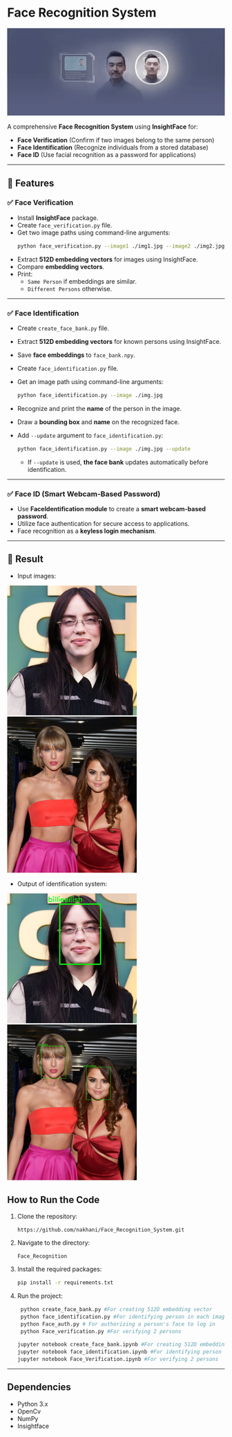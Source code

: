 # **Face Recognition System**

<img src= "image.gif">

A comprehensive **Face Recognition System** using **InsightFace** for:
- **Face Verification** (Confirm if two images belong to the same person)
- **Face Identification** (Recognize individuals from a stored database)
- **Face ID** (Use facial recognition as a password for applications)
---
## 🚀 Features

### ✅ **Face Verification**
- Install **InsightFace** package.
- Create `face_verification.py` file.
- Get two image paths using command-line arguments:
  ```sh
  python face_verification.py --image1 ./img1.jpg --image2 ./img2.jpg
  ```
- Extract **512D embedding vectors** for images using InsightFace.
- Compare **embedding vectors**.
- Print:
   - `Same Person` if embeddings are similar.
   - `Different Persons` otherwise.

---

### ✅ **Face Identification**
- Create `create_face_bank.py` file.
- Extract **512D embedding vectors** for known persons using InsightFace.
- Save **face embeddings** to `face_bank.npy`.
- Create `face_identification.py` file.
- Get an image path using command-line arguments:

  ```bash
  python face_identification.py --image ./img.jpg
  ```
- Recognize and print the **name** of the person in the image.
- Draw a **bounding box** and **name** on the recognized face.
- Add `--update` argument to `face_identification.py`:

  ```bash
  python face_identification.py --image ./img.jpg --update
  ```
  - If `--update` is used, **the face bank** updates automatically before identification.

---

### ✅ **Face ID (Smart Webcam-Based Password)**
- Use **FaceIdentification module** to create a **smart webcam-based password**.
- Utilize face authentication for secure access to applications.
- Face recognition as a **keyless login mechanism**.
---

## 📌 Result

- Input images:

<img src= "Face_Identification/input/images.jpg" width= "300">

<img src= "Face_Identification/input/images_4.jpg" width= "300">


- Output of identification system:

<img src= "Face_Identification/output/result_image.jpg" width= "300">

<img src= "Face_Identification/output/result_image_4.jpg" width= "300">


## How to Run the Code
1. Clone the repository:

   ```
   https://github.com/nakhani/Face_Recognition_System.git
   ```

2. Navigate to the directory:

   ```
   Face_Recognition
   ```

3. Install the required packages:
   ```sh
   pip install -r requirements.txt
   ```

4. Run the project:
   ```bash
    python create_face_bank.py #For creating 512D embedding vector 
    python face_identification.py #For identifying person in each image
    python Face_auth.py # For authorizing a person's face to log in
    python Face_verification.py #For verifying 2 persons
   ```

    ```bash
    jupyter notebook create_face_bank.ipynb #For creating 512D embedding vector 
    jupyter notebook face_identification.ipynb #For identifying person in each image
    jupyter notebook Face_Verification.ipynb #For verifying 2 persons
   ```
---
## Dependencies
- Python 3.x
- OpenCv
- NumPy
- Insightface

